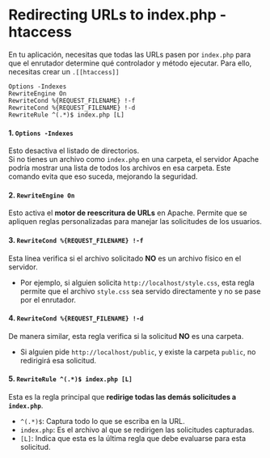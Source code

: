 # **Redirecting URLs to index.php - htaccess**

En tu aplicación, necesitas que todas las URLs pasen por `index.php` para que el enrutador determine qué controlador y método ejecutar. Para ello, necesitas crear un `.[[htaccess]]`

```
Options -Indexes
RewriteEngine On
RewriteCond %{REQUEST_FILENAME} !-f
RewriteCond %{REQUEST_FILENAME} !-d
RewriteRule ^(.*)$ index.php [L]
```

#### 1. **`Options -Indexes`**

Esto desactiva el listado de directorios.  
Si no tienes un archivo como `index.php` en una carpeta, el servidor Apache podría mostrar una lista de todos los archivos en esa carpeta. Este comando evita que eso suceda, mejorando la seguridad.

#### 2. **`RewriteEngine On`**

Esto activa el **motor de reescritura de URLs** en Apache. Permite que se apliquen reglas personalizadas para manejar las solicitudes de los usuarios.

#### 3. **`RewriteCond %{REQUEST_FILENAME} !-f`**

Esta línea verifica si el archivo solicitado **NO** es un archivo físico en el servidor.

- Por ejemplo, si alguien solicita `http://localhost/style.css`, esta regla permite que el archivo `style.css` sea servido directamente y no se pase por el enrutador.

#### 4. **`RewriteCond %{REQUEST_FILENAME} !-d`**

De manera similar, esta regla verifica si la solicitud **NO** es una carpeta.

- Si alguien pide `http://localhost/public`, y existe la carpeta `public`, no redirigirá esa solicitud.

#### 5. **`RewriteRule ^(.*)$ index.php [L]`**

Esta es la regla principal que **redirige todas las demás solicitudes a `index.php`**.

- `^(.*)$`: Captura todo lo que se escriba en la URL.
- `index.php`: Es el archivo al que se redirigen las solicitudes capturadas.
- `[L]`: Indica que esta es la última regla que debe evaluarse para esta solicitud.